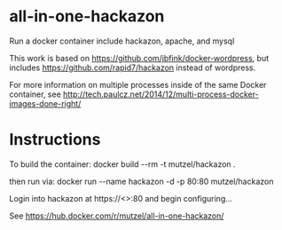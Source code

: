 # all-in-one-hackazon

Run a docker container include hackazon, apache, and mysql

This work is based on https://github.com/jbfink/docker-wordpress, but includes https://github.com/rapid7/hackazon instead of wordpress.

For more information on multiple processes inside of the same Docker container, see
http://tech.paulcz.net/2014/12/multi-process-docker-images-done-right/


# Instructions

To build the container:
docker build --rm -t mutzel/hackazon .

then run via: 
docker run --name hackazon -d -p 80:80  mutzel/hackazon

Login into hackazon at https://<<your host here...>>:80 and begin configuring...

See https://hub.docker.com/r/mutzel/all-in-one-hackazon/
